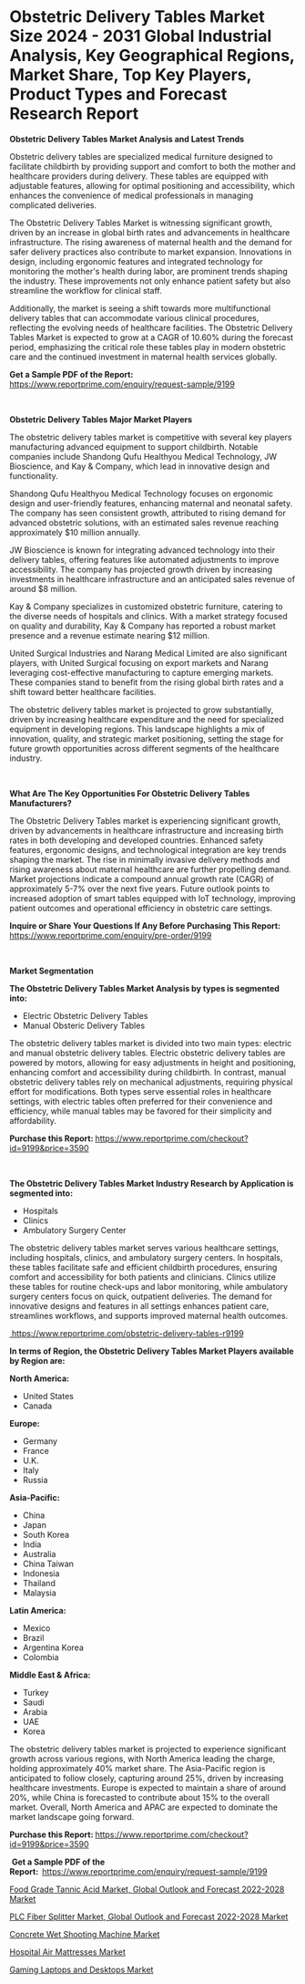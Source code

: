 <p><h1>Obstetric Delivery Tables Market Size 2024 - 2031 Global Industrial Analysis, Key Geographical Regions, Market Share, Top Key Players, Product Types and Forecast Research Report</h1></p><p><strong>Obstetric Delivery Tables Market Analysis and Latest Trends</strong></p>
<p><p>Obstetric delivery tables are specialized medical furniture designed to facilitate childbirth by providing support and comfort to both the mother and healthcare providers during delivery. These tables are equipped with adjustable features, allowing for optimal positioning and accessibility, which enhances the convenience of medical professionals in managing complicated deliveries.</p><p>The Obstetric Delivery Tables Market is witnessing significant growth, driven by an increase in global birth rates and advancements in healthcare infrastructure. The rising awareness of maternal health and the demand for safer delivery practices also contribute to market expansion. Innovations in design, including ergonomic features and integrated technology for monitoring the mother's health during labor, are prominent trends shaping the industry. These improvements not only enhance patient safety but also streamline the workflow for clinical staff.</p><p>Additionally, the market is seeing a shift towards more multifunctional delivery tables that can accommodate various clinical procedures, reflecting the evolving needs of healthcare facilities. The Obstetric Delivery Tables Market is expected to grow at a CAGR of 10.60% during the forecast period, emphasizing the critical role these tables play in modern obstetric care and the continued investment in maternal health services globally.</p></p>
<p><strong>Get a Sample PDF of the Report:&nbsp;</strong> <a href="https://www.reportprime.com/enquiry/request-sample/9199">https://www.reportprime.com/enquiry/request-sample/9199</a></p>
<p>&nbsp;</p>
<p><strong>Obstetric Delivery Tables Major Market Players</strong></p>
<p><p>The obstetric delivery tables market is competitive with several key players manufacturing advanced equipment to support childbirth. Notable companies include Shandong Qufu Healthyou Medical Technology, JW Bioscience, and Kay & Company, which lead in innovative design and functionality.</p><p>Shandong Qufu Healthyou Medical Technology focuses on ergonomic design and user-friendly features, enhancing maternal and neonatal safety. The company has seen consistent growth, attributed to rising demand for advanced obstetric solutions, with an estimated sales revenue reaching approximately $10 million annually.</p><p>JW Bioscience is known for integrating advanced technology into their delivery tables, offering features like automated adjustments to improve accessibility. The company has projected growth driven by increasing investments in healthcare infrastructure and an anticipated sales revenue of around $8 million.</p><p>Kay & Company specializes in customized obstetric furniture, catering to the diverse needs of hospitals and clinics. With a market strategy focused on quality and durability, Kay & Company has reported a robust market presence and a revenue estimate nearing $12 million.</p><p>United Surgical Industries and Narang Medical Limited are also significant players, with United Surgical focusing on export markets and Narang leveraging cost-effective manufacturing to capture emerging markets. These companies stand to benefit from the rising global birth rates and a shift toward better healthcare facilities.</p><p>The obstetric delivery tables market is projected to grow substantially, driven by increasing healthcare expenditure and the need for specialized equipment in developing regions. This landscape highlights a mix of innovation, quality, and strategic market positioning, setting the stage for future growth opportunities across different segments of the healthcare industry.</p></p>
<p>&nbsp;</p>
<p><strong>What Are The Key Opportunities For Obstetric Delivery Tables Manufacturers?</strong></p>
<p><p>The Obstetric Delivery Tables market is experiencing significant growth, driven by advancements in healthcare infrastructure and increasing birth rates in both developing and developed countries. Enhanced safety features, ergonomic designs, and technological integration are key trends shaping the market. The rise in minimally invasive delivery methods and rising awareness about maternal healthcare are further propelling demand. Market projections indicate a compound annual growth rate (CAGR) of approximately 5-7% over the next five years. Future outlook points to increased adoption of smart tables equipped with IoT technology, improving patient outcomes and operational efficiency in obstetric care settings.</p></p>
<p><strong>Inquire or Share Your Questions If Any Before Purchasing This Report:</strong> <a href="https://www.reportprime.com/enquiry/pre-order/9199">https://www.reportprime.com/enquiry/pre-order/9199</a></p>
<p>&nbsp;</p>
<p><strong>Market Segmentation</strong></p>
<p><strong>The Obstetric Delivery Tables Market Analysis by types is segmented into:</strong></p>
<p><ul><li>Electric Obstetric Delivery Tables</li><li>Manual Obsteric Delivery Tables</li></ul></p>
<p><p>The obstetric delivery tables market is divided into two main types: electric and manual obstetric delivery tables. Electric obstetric delivery tables are powered by motors, allowing for easy adjustments in height and positioning, enhancing comfort and accessibility during childbirth. In contrast, manual obstetric delivery tables rely on mechanical adjustments, requiring physical effort for modifications. Both types serve essential roles in healthcare settings, with electric tables often preferred for their convenience and efficiency, while manual tables may be favored for their simplicity and affordability.</p></p>
<p><strong>Purchase this Report:&nbsp;</strong><a href="https://www.reportprime.com/checkout?id=9199&price=3590">https://www.reportprime.com/checkout?id=9199&price=3590</a></p>
<p>&nbsp;</p>
<p><strong>The Obstetric Delivery Tables Market Industry Research by Application is segmented into:</strong></p>
<p><ul><li>Hospitals</li><li>Clinics</li><li>Ambulatory Surgery Center</li></ul></p>
<p><p>The obstetric delivery tables market serves various healthcare settings, including hospitals, clinics, and ambulatory surgery centers. In hospitals, these tables facilitate safe and efficient childbirth procedures, ensuring comfort and accessibility for both patients and clinicians. Clinics utilize these tables for routine check-ups and labor monitoring, while ambulatory surgery centers focus on quick, outpatient deliveries. The demand for innovative designs and features in all settings enhances patient care, streamlines workflows, and supports improved maternal health outcomes.</p></p>
<p><a href="https://www.reportprime.com/obstetric-delivery-tables-r9199">&nbsp;https://www.reportprime.com/obstetric-delivery-tables-r9199</a></p>
<p><strong>In terms of Region, the Obstetric Delivery Tables Market Players available by Region are:</strong></p>
<p>
    <p> <strong> North America: </strong>
        <ul>
            <li>United States</li>
            <li>Canada</li>
        </ul>
        </p> 
    <p> <strong> Europe: </strong>
        <ul>
            <li>Germany</li>
            <li>France</li>
            <li>U.K.</li>
            <li>Italy</li>
            <li>Russia</li>
        </ul>
        </p> 
    <p> <strong> Asia-Pacific: </strong>
        <ul>
            <li>China</li>
            <li>Japan</li>
            <li>South Korea</li>
            <li>India</li>
            <li>Australia</li>
            <li>China Taiwan</li>
            <li>Indonesia</li>
            <li>Thailand</li>
            <li>Malaysia</li>
        </ul>
        </p> 
    <p> <strong> Latin America: </strong>
        <ul>
            <li>Mexico</li>
            <li>Brazil</li>
            <li>Argentina Korea</li>
            <li>Colombia</li>
        </ul>
        </p> 
    <p> <strong> Middle East & Africa: </strong>
        <ul>
            <li>Turkey</li>
            <li>Saudi</li>
            <li>Arabia</li>
            <li>UAE</li>
            <li>Korea</li>
        </ul>
    </p>
    </p>
<p><p>The obstetric delivery tables market is projected to experience significant growth across various regions, with North America leading the charge, holding approximately 40% market share. The Asia-Pacific region is anticipated to follow closely, capturing around 25%, driven by increasing healthcare investments. Europe is expected to maintain a share of around 20%, while China is forecasted to contribute about 15% to the overall market. Overall, North America and APAC are expected to dominate the market landscape going forward.</p></p>
<p><strong>Purchase this Report: </strong><a href="https://www.reportprime.com/checkout?id=9199&price=3590">https://www.reportprime.com/checkout?id=9199&price=3590</a></p>
<p>&nbsp;<strong>Get a Sample PDF of the Report:&nbsp;&nbsp;</strong><a href="https://www.reportprime.com/enquiry/request-sample/9199">https://www.reportprime.com/enquiry/request-sample/9199</a></p>
<p><strong></strong></p>
<p><p><a href="https://medium.com/@madw10245644/the-global-market-overview-of-the-food-grade-tannic-acid-market-global-outlook-and-forecast-16ef239b499a">Food Grade Tannic Acid Market, Global Outlook and Forecast 2022-2028 Market</a></p><p><a href="https://medium.com/@madw10245644/the-plc-fiber-splitter-market-global-outlook-and-forecast-2022-2028-market-industry-provides-a-0d0bdd58c868">PLC Fiber Splitter Market, Global Outlook and Forecast 2022-2028 Market</a></p><p><a href="https://issuu.com/reportprime-2/docs/concrete-wet-shooting-machine-marke_52f27859f3daf9">Concrete Wet Shooting Machine Market</a></p><p><a href="https://github.com/dringals/Market-Research-Report-List-5/blob/main/hospital-air-mattresses-market.md">Hospital Air Mattresses Market</a></p><p><a href="https://www.linkedin.com/pulse/mapping-gaming-laptops-desktops-market-trends-challenges-cd5of?trackingId=druwW8eASrWtzvXajrGVqA%3D%3D">Gaming Laptops and Desktops Market</a></p></p>